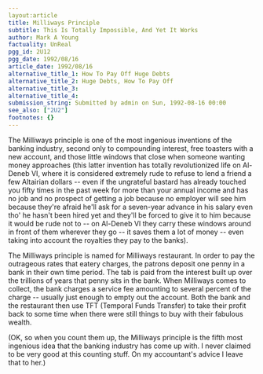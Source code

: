 ```yaml
---
layout:article
title: Milliways Principle
subtitle: This Is Totally Impossible, And Yet It Works
author: Mark A Young
factuality: UnReal
pgg_id: 2U12
pgg_date: 1992/08/16
article_date: 1992/08/16
alternative_title_1: How To Pay Off Huge Debts
alternative_title_2: Huge Debts, How To Pay Off
alternative_title_3: 
alternative_title_4: 
submission_string: Submitted by admin on Sun, 1992-08-16 00:00
see_also: ["2U2"]
footnotes: {}
---
```

<div>
<p>The Milliways principle is one of the most ingenious inventions of the banking industry, second only to compounding interest, free toasters with a new account, and those little windows that close when someone wanting money approaches (this latter invention has totally revolutionized life on Al-Deneb VI, where it is considered extremely rude to refuse to lend a friend a few Altairian dollars -- even if the ungrateful bastard has already touched you fifty times in the past week for more than your annual income and has no job and no prospect of getting a job because no employer will see him because they're afraid he'll ask for a seven-year advance in his salary even tho' he hasn't been hired yet and they'll be forced to give it to him because it would be rude not to -- on Al-Deneb VI they carry these windows around in front of them wherever they go -- it saves them a lot of money -- even taking into account the royalties they pay to the banks).</p>
<p>The Milliways principle is named for Milliways restaurant. In order to pay the outrageous rates that eatery charges, the patrons deposit one penny in a bank in their own time period. The tab is paid from the interest built up over the trillions of years that penny sits in the bank. When Milliways comes to collect, the bank charges a service fee amounting to several percent of the charge -- usually just enough to empty out the account. Both the bank and the restaurant then use TFT (Temporal Funds Transfer) to take their profit back to some time when there were still things to buy with their fabulous wealth.</p>
<p>(OK, so when you count them up, the Milliways principle is the fifth most ingenious idea that the banking industry has come up with. I never claimed to be very good at this counting stuff. On my accountant's advice I leave that to her.)</p>
</div>

